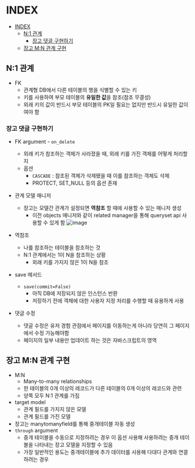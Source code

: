 # INDEX

- [INDEX](#index)
  - [N:1 관계](#n1-관계)
    - [장고 댓글 구현하기](#장고-댓글-구현하기)
  - [장고 M:N 관계 구현](#장고-mn-관계-구현)

## N:1 관계

* FK
  * 관계형 DB에서 다른 테이블의 행을 식별할 수 있는 키
  * 키를 사용하여 부모 테이블의 **유일한 값**을 참조(참조 무결성)
  * 외래 키의 값이 반드시 부모 테이블의 PK일 필요는 없지만 반드시 유일한 값이여야 함

### 장고 댓글 구현하기

* FK argument - `on_delete`
  * 외래 키가 참조하는 객체가 사라졌을 때, 외래 키를 가진 객체를 어떻게 처리할지
  * 옵션
    * `CASCADE` : 참조된 객체가 삭제됐을 때 이를 참조하는 객체도 삭제
    * PROTECT, SET_NULL 등의 옵션 존재

* 관계 모델 매니저
  * 장고는 모델간 관계가 설정되면 **역참조** 할 때에 사용할 수 있는 매니저 생성
    * 이전 objects 매니저와 같이 related manager을 통해 queryset api 사용할 수 있게 함
  ![image](https://user-images.githubusercontent.com/122508528/230805116-ca95ec4a-41ee-4205-840c-198df7577e58.png)



* 역참조 
  * 나를 참조하는 테이블을 참조하는 것
  * N:1 관계에서는 1이 N을 참조하는 상황
    * 외래 키를 가지지 않은 1이 N을 참조
* save 메서드
  * `save(commit=False)`
    * 아직 DB에 저장되지 않은 인스턴스 반환
    * 저장하기 전에 객체에 대한 사용자 지정 처리를 수행할 때 유용하게 사용

* 댓글 수정
  * 댓글 수정은 유저 경험 관점에서 페이지를 이동하는게 아니라 당연히 그 페이지에서 수정 가능해야함
  * 페이지의 일부 내용만 업데이트 하는 것은 자바스크립트의 영역

## 장고 M:N 관계 구현

* M:N
  * Many-to-many relationships
  * 한 테이블의 0개 이상의 레코드가 다른 테이블의 0개 이상의 레코드와 관련
  * 양쪽 모두 N:1 관계를 가짐
* target model
  * 관계 필드를 가지지 않은 모델
  * 관계 필드를 가진 모델
* 장고는 manytomanyfield를 통해 중개테이블 자동 생성
* `through` argument
  * 중개 테이블을 수동으로 지정하려는 경우 이 옵션 사용해 사용하려는 중개 테이블을 나타내는 장고 모델을 지정할 수 있음
  * 가장 일반적인 용도는 중개테이블에 추가 데이터를 사용해 다대다 관계와 연결하려는 경우
